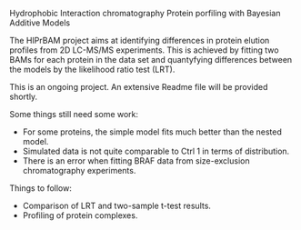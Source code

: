 Hydrophobic Interaction chromatography Protein porfiling with Bayesian Additive Models 

The HIPrBAM project aims at identifying differences in protein elution profiles from 2D LC-MS/MS experiments.
This is achieved by fitting two BAMs for each protein in the data set and quantyfying differences between the models by the likelihood ratio test (LRT).

This is an ongoing project.
An extensive Readme file will be provided shortly.

Some things still need some work:
- For some proteins, the simple model fits much better than the nested model.
- Simulated data is not quite comparable to Ctrl 1 in terms of distribution. 
- There is an error when fitting BRAF data from size-exclusion chromatography experiments.

Things to follow:
- Comparison of LRT and two-sample t-test results.
- Profiling of protein complexes.
